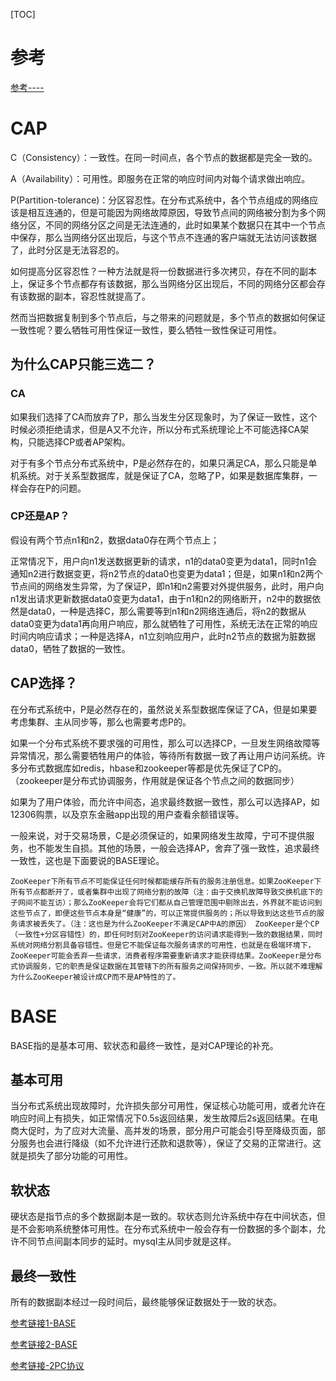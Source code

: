 [TOC]
# 参考
[参考----](https://www.cnblogs.com/duanxz/p/5229352.html)
# CAP

C（Consistency）：一致性。在同一时间点，各个节点的数据都是完全一致的。

A（Availability）：可用性。即服务在正常的响应时间内对每个请求做出响应。

P(Partition-tolerance)：分区容忍性。在分布式系统中，各个节点组成的网络应该是相互连通的，但是可能因为网络故障原因，导致节点间的网络被分割为多个网络分区，不同的网络分区之间是无法连通的，此时如果某个数据只在其中一个节点中保存，那么当网络分区出现后，与这个节点不连通的客户端就无法访问该数据了，此时分区是无法容忍的。

如何提高分区容忍性？一种方法就是将一份数据进行多次拷贝，存在不同的副本上，保证多个节点都存有该数据，那么当网络分区出现后，不同的网络分区都会存有该数据的副本，容忍性就提高了。

然而当把数据复制到多个节点后，与之带来的问题就是，多个节点的数据如何保证一致性呢？要么牺牲可用性保证一致性，要么牺牲一致性保证可用性。

## 为什么CAP只能三选二？

### CA

如果我们选择了CA而放弃了P，那么当发生分区现象时，为了保证一致性，这个时候必须拒绝请求，但是A又不允许，所以分布式系统理论上不可能选择CA架构，只能选择CP或者AP架构。

对于有多个节点分布式系统中，P是必然存在的，如果只满足CA，那么只能是单机系统。对于关系型数据库，就是保证了CA，忽略了P，如果是数据库集群，一样会存在P的问题。

### CP还是AP？

假设有两个节点n1和n2，数据data0存在两个节点上；

正常情况下，用户向n1发送数据更新的请求，n1的data0变更为data1，同时n1会通知n2进行数据变更，将n2节点的data0也变更为data1；但是，如果n1和n2两个节点间的网络发生异常，为了保证P，即n1和n2需要对外提供服务，此时，用户向n1发出请求更新数据data0变更为data1，由于n1和n2的网络断开，n2中的数据依然是data0，一种是选择C，那么需要等到n1和n2网络连通后，将n2的数据从data0变更为data1再向用户响应，那么就牺牲了可用性，系统无法在正常的响应时间内响应请求；一种是选择A，n1立刻响应用户，此时n2节点的数据为脏数据data0，牺牲了数据的一致性。

## CAP选择？

在分布式系统中，P是必然存在的，虽然说关系型数据库保证了CA，但是如果要考虑集群、主从同步等，那么也需要考虑P的。

如果一个分布式系统不要求强的可用性，那么可以选择CP，一旦发生网络故障等异常情况，那么需要牺牲用户的体验，等待所有数据一致了再让用户访问系统。许多分布式数据库如redis，hbase和zookeeper等都是优先保证了CP的。（zookeeper是分布式协调服务，作用就是保证各个节点之间的数据同步）

如果为了用户体验，而允许中间态，追求最终数据一致性，那么可以选择AP，如12306购票，以及京东金融app出现的用户查看余额错误等。

一般来说，对于交易场景，C是必须保证的，如果网络发生故障，宁可不提供服务，也不能发生自损。其他的场景，一般会选择AP，舍弃了强一致性，追求最终一致性，这也是下面要说的BASE理论。

`ZooKeeper下所有节点不可能保证任何时候都能缓存所有的服务注册信息。如果ZooKeeper下所有节点都断开了，或者集群中出现了网络分割的故障（注：由于交换机故障导致交换机底下的子网间不能互访）；那么ZooKeeper会将它们都从自己管理范围中剔除出去，外界就不能访问到这些节点了，即便这些节点本身是“健康”的，可以正常提供服务的；所以导致到达这些节点的服务请求被丢失了。（注：这也是为什么ZooKeeper不满足CAP中A的原因）
ZooKeeper是个CP（一致性+分区容错性）的，即任何时刻对ZooKeeper的访问请求能得到一致的数据结果，同时系统对网络分割具备容错性。但是它不能保证每次服务请求的可用性，也就是在极端环境下，ZooKeeper可能会丢弃一些请求，消费者程序需要重新请求才能获得结果。ZooKeeper是分布式协调服务，它的职责是保证数据在其管辖下的所有服务之间保持同步、一致。所以就不难理解为什么ZooKeeper被设计成CP而不是AP特性的了。`

# BASE

BASE指的是基本可用、软状态和最终一致性，是对CAP理论的补充。

## 基本可用

当分布式系统出现故障时，允许损失部分可用性，保证核心功能可用，或者允许在响应时间上有损失，如正常情况下0.5s返回结果，发生故障后2s返回结果。在电商大促时，为了应对大流量、高并发的场景，部分用户可能会引导至降级页面，部分服务也会进行降级（如不允许进行还款和退款等），保证了交易的正常进行。这就是损失了部分功能的可用性。

## 软状态

硬状态是指节点的多个数据副本是一致的。软状态则允许系统中存在中间状态，但是不会影响系统整体可用性。在分布式系统中一般会存有一份数据的多个副本，允许不同节点间副本同步的延时。mysql主从同步就是这样。

## 最终一致性

所有的数据副本经过一段时间后，最终能够保证数据处于一致的状态。



[参考链接1-BASE](https://www.hollischuang.com/archives/666)

[参考链接2-BASE](https://www.jdon.com/bigdata/how-to-understand-cap.html)

[参考链接-2PC协议](https://juejin.im/post/5b2664446fb9a00e4a53136e)





